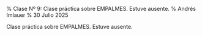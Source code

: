 % Clase Nº 9: Clase práctica sobre EMPALMES. Estuve ausente.
% Andrés Imlauer
% 30 Julio 2025

Clase práctica sobre EMPALMES. Estuve ausente.
